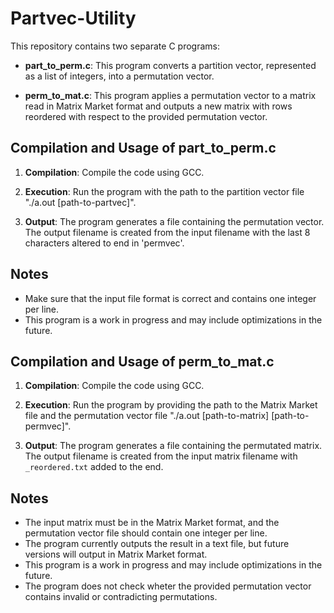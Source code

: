 # Partvec-Utility

This repository contains two separate C programs:


- **part_to_perm.c**: This program converts a partition vector, represented as a list of integers, into a permutation vector.

- **perm_to_mat.c**: This program applies a permutation vector to a matrix read in Matrix Market format and outputs a new matrix with rows reordered with respect to the provided permutation vector.

## Compilation and Usage of part_to_perm.c

1. **Compilation**: Compile the code using GCC.

2. **Execution**: Run the program with the path to the partition vector file "./a.out [path-to-partvec]".

3. **Output**: The program generates a file containing the permutation vector. The output filename is created from the input filename with the last 8 characters altered to end in 'permvec'.

## Notes
- Make sure that the input file format is correct and contains one integer per line.
- This program is a work in progress and may include optimizations in the future.



## Compilation and Usage of perm_to_mat.c

1. **Compilation**: Compile the code using GCC.


2. **Execution**: Run the program by providing the path to the Matrix Market file and the permutation vector file "./a.out [path-to-matrix] [path-to-permvec]".

3. **Output**: The program generates a file containing the permutated matrix. The output filename is created from the input matrix filename with `_reordered.txt` added to the end. 

## Notes

- The input matrix must be in the Matrix Market format, and the permutation vector file should contain one integer per line.
- The program currently outputs the result in a text file, but future versions will output in Matrix Market format.
- This program is a work in progress and may include optimizations in the future.
- The program does not check wheter the provided permutation vector contains invalid or contradicting permutations.
